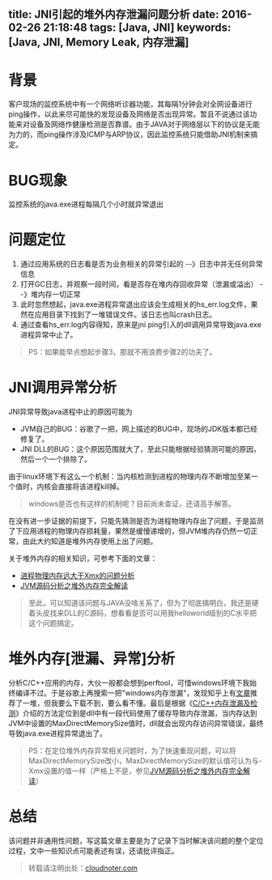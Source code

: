 title: JNI引起的堆外内存泄漏问题分析
date: 2016-02-26 21:18:48
tags: [Java, JNI]
keywords: [Java, JNI, Memory Leak, 内存泄漏]
---
# 背景
客户现场的监控系统中有一个网络听诊器功能，其每隔1分钟会对全网设备进行ping操作，以此来尽可能快的发现设备及网络是否出现异常。暂且不说通过该功能来对设备及网络作健康检测是否靠谱。由于JAVA对于网络层以下的协议是无能为力的，而ping操作涉及ICMP与ARP协议，因此监控系统只能借助JNI机制来搞定。

# BUG现象
监控系统的java.exe进程每隔几个小时就异常退出

# 问题定位

1. 通过应用系统的日志看是否为业务相关的异常引起的 --》日志中并无任何异常信息
2. 打开GC日志，并观察一段时间，看是否存在堆内存回收异常（泄漏或溢出） --》堆内存一切正常
3. 此时忽然想起，java.exe进程异常退出应该会生成相关的hs_err<pid>.log文件，果然在应用目录下找到了一堆错误文件。该日志也叫crash日志。 
4. 通过查看hs_err<pid>.log内容得知，原来是jni ping引入的dll调用异常导致java.exe进程异常中止了。
 > PS：如果能早点想起步骤3，那就不用浪费步骤2的功夫了。
 
<!--more-->

# JNI调用异常分析
JNI异常导致java进程中止的原因可能为

- JVM自己的BUG：谷歌了一把，网上描述的BUG中，现场的JDK版本都已经修复了。
- JNI DLL的BUG：这个原因范围就大了，至此只能根据经验猜测可能的原因，然后一个一个排除了。

由于linux环境下有这么一个机制：当内核检测到进程的物理内存不断增加至某一个值时，内核会直接将该进程kill掉。
> windows是否也有这样的机制呢？目前尚未查证，还请高手解答。

在没有进一步证据的前提下，只能先猜测是否为进程物理内存出了问题，于是监测了下应用进程的物理内存损耗量，果然是缓慢递增的，但JVM堆内存仍然一切正常，由此大约知道是堆外内存使用上出了问题。

关于堆外内存的相关知识，可参考下面的文章：

- [进程物理内存远大于Xmx的问题分析][1]
- [JVM源码分析之堆外内存完全解读][2]

> 至此，可以知道该问题与JAVA没啥关系了，但为了彻底搞明白，我还是硬着头皮找来DLL的C源码，想看看是否可以用我helloworld级别的C水平把这个问题搞定。

# 堆外内存[泄漏、异常]分析
分析C/C++应用的内存，大伙一般都会想到perftool，可惜windows环境下我始终编译不过。于是谷歌上再搜索一把"windows内存泄漏"，发现知乎上有[文章][3]推荐了一堆，但我要么下载不到，要么看不懂。最后是根据《[C/C++内存泄漏及检测][4]》介绍的方法定位到是dll中有一段代码使用了缓存导致内存泄漏，当内存达到JVM中设置的MaxDirectMemorySize值时，dll就会出现内存访问异常错误，最终导致java.exe进程异常退出了。
> PS：在定位堆外内存异常相关问题时，为了快速重现问题，可以将MaxDirectMemorySize改小，MaxDirectMemorySize的默认值可认为与-Xmx设置的值一样（严格上不是，参见[JVM源码分析之堆外内存完全解读][2]）

# 总结
该问题并非通用性问题，写这篇文章主要是为了记录下当时解决该问题的整个定位过程，文中一些知识点可能表述有误，还请批评指正。

> 转载请注明出处：[cloudnoter.com](http://cloudnoter.com)

[1]: http://lovestblog.cn/blog/2015/08/21/rssxmx/
[2]: http://lovestblog.cn/blog/2015/05/12/direct-buffer/
[3]: https://www.zhihu.com/question/19647750
[4]: http://www.cnblogs.com/skynet/archive/2011/02/20/1959162.html

